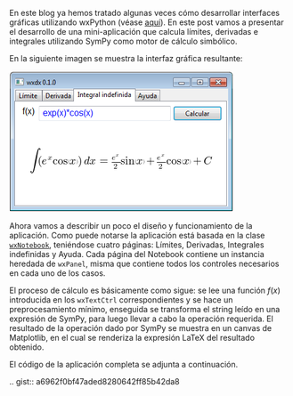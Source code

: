 <!-- 
.. title: wxdx, una GUI para cálculo elemental
.. slug: wxdx-una-gui-para-calculo-elemental
.. date: 2016-12-12 16:25:00 UTC-06:00
.. tags: wxPython, MiniApps
.. category: 
.. link: 
.. description: 
.. type: text
-->

En este blog ya hemos tratado algunas veces cómo desarrollar interfaces gráficas utilizando wxPython 
(véase [aquí](https://numython.github.io/categories/wxpython/)). En este post vamos a presentar el 
desarrollo de una mini-aplicación que calcula límites, derivadas e integrales utilizando SymPy como 
motor de cálculo simbólico.

En la siguiente imagen se muestra la interfaz gráfica resultante:

![](/img/wxdx.PNG) 

Ahora vamos a describir un poco el diseño y funcionamiento de la aplicación. Como puede notarse 
la aplicación está basada en la clase [`wxNotebook`](http://docs.wxwidgets.org/3.1/classwx_notebook.html), 
teniéndose cuatro páginas: Límites, Derivadas, Integrales indefinidas y Ayuda. Cada página del 
Notebook contiene un instancia heredada de `wxPanel`, misma que contiene todos los controles 
necesarios en cada uno de los casos.

El proceso de cálculo es básicamente como sigue: se lee una función $f(x)$ introducida en los 
`wxTextCtrl` correspondientes y se hace un preprocesamiento mínimo, enseguida se transforma 
el string leído en una expresión de SymPy, para luego llevar a cabo la operación 
requerida. El resultado de la operación dado por SymPy se muestra en un canvas de Matplotlib, 
en el cual se renderiza la expresión LaTeX del resultado obtenido.

El código de la aplicación completa se adjunta a continuación.

.. gist:: a6962f0bf47aded8280642ff85b42da8
